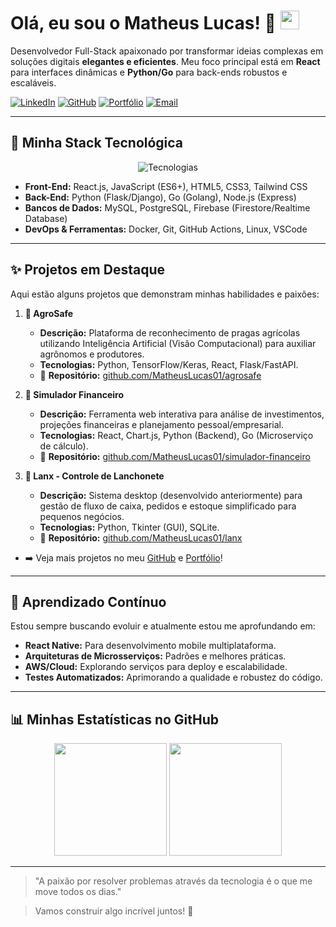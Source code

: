 # Olá, eu sou o Matheus Lucas! 👋 <img src="https://raw.githubusercontent.com/MatheusLucas01/MatheusLucas01/main/rocket.gif" width="30px"> <!-- Ou use um emoji 🚀 -->

Desenvolvedor Full-Stack apaixonado por transformar ideias complexas em soluções digitais **elegantes e eficientes**. Meu foco principal está em **React** para interfaces dinâmicas e **Python/Go** para back-ends robustos e escaláveis.

[![LinkedIn](https://img.shields.io/badge/LinkedIn-Matheus_Souza-0077B5?style=for-the-badge&logo=linkedin&logoColor=white)](https://linkedin.com/in/matheussouza1s)
[![GitHub](https://img.shields.io/badge/GitHub-MatheusLucas01-181717?style=for-the-badge&logo=github&logoColor=white)](https://github.com/MatheusLucas01)
[![Portfólio](https://img.shields.io/badge/Portfólio-matheuscode.com.br-FF5733?style=for-the-badge&logo=firefox&logoColor=white)](https://matheuscode.com.br)
[![Email](https://img.shields.io/badge/Email-matheuslucasdesouza22@gmail.com-D14836?style=for-the-badge&logo=gmail&logoColor=white)](mailto:matheuslucasdesouza22@gmail.com)

---

## 🚀 Minha Stack Tecnológica

<p align="center">
  <img src="https://skillicons.dev/icons?i=react,js,html,css,tailwind,python,go,nodejs,mysql,firebase,docker,git,vscode,linux&perline=7" alt="Tecnologias" />
</p>

*   **Front-End:** React.js, JavaScript (ES6+), HTML5, CSS3, Tailwind CSS
*   **Back-End:** Python (Flask/Django), Go (Golang), Node.js (Express)
*   **Bancos de Dados:** MySQL, PostgreSQL, Firebase (Firestore/Realtime Database)
*   **DevOps & Ferramentas:** Docker, Git, GitHub Actions, Linux, VSCode

---

## ✨ Projetos em Destaque

Aqui estão alguns projetos que demonstram minhas habilidades e paixões:

1.  **🚜 AgroSafe**
    *   **Descrição:** Plataforma de reconhecimento de pragas agrícolas utilizando Inteligência Artificial (Visão Computacional) para auxiliar agrônomos e produtores.
    *   **Tecnologias:** Python, TensorFlow/Keras, React, Flask/FastAPI.
    *   🔗 **Repositório:** [github.com/MatheusLucas01/agrosafe](https://github.com/MatheusLucas01/agrosafe)

2.  **💸 Simulador Financeiro**
    *   **Descrição:** Ferramenta web interativa para análise de investimentos, projeções financeiras e planejamento pessoal/empresarial.
    *   **Tecnologias:** React, Chart.js, Python (Backend), Go (Microserviço de cálculo).
    *   🔗 **Repositório:** [github.com/MatheusLucas01/simulador-financeiro](https://github.com/MatheusLucas01/simulador-financeiro)

3.  **🍔 Lanx - Controle de Lanchonete**
    *   **Descrição:** Sistema desktop (desenvolvido anteriormente) para gestão de fluxo de caixa, pedidos e estoque simplificado para pequenos negócios.
    *   **Tecnologias:** Python, Tkinter (GUI), SQLite.
    *   🔗 **Repositório:** [github.com/MatheusLucas01/lanx](https://github.com/MatheusLucas01/lanx)

*   ➡️ Veja mais projetos no meu [GitHub](https://github.com/MatheusLucas01?tab=repositories) e [Portfólio](https://matheuscode.com.br)!

---

## 🌱 Aprendizado Contínuo

Estou sempre buscando evoluir e atualmente estou me aprofundando em:

*   **React Native:** Para desenvolvimento mobile multiplataforma.
*   **Arquiteturas de Microsserviços:** Padrões e melhores práticas.
*   **AWS/Cloud:** Explorando serviços para deploy e escalabilidade.
*   **Testes Automatizados:** Aprimorando a qualidade e robustez do código.

---

## 📊 Minhas Estatísticas no GitHub

<p align="center">
  <img height="180em" src="https://github-readme-stats.vercel.app/api?username=MatheusLucas01&show_icons=true&theme=dracula&include_all_commits=true&count_private=true"/>
  <img height="180em" src="https://github-readme-stats.vercel.app/api/top-langs/?username=MatheusLucas01&layout=compact&langs_count=7&theme=dracula"/>
</p>

---

> "A paixão por resolver problemas através da tecnologia é o que me move todos os dias."

<!-- Ou se preferir algo mais direto: -->
> Vamos construir algo incrível juntos! 🚀
